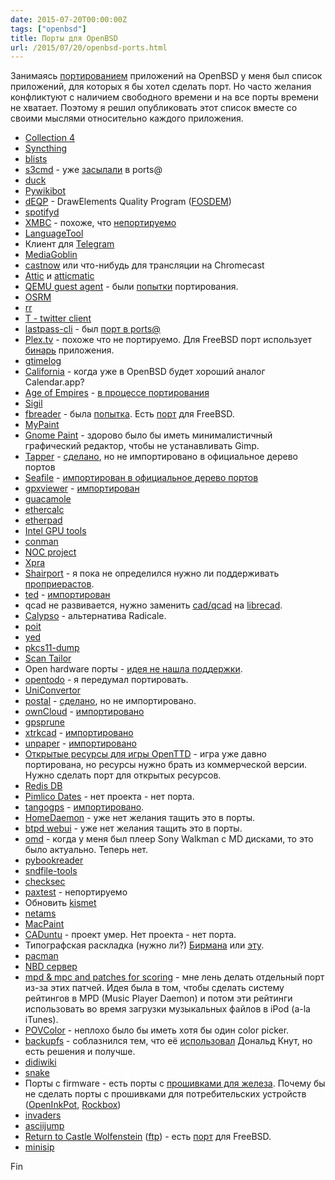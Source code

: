 ```yaml
---
date: 2015-07-20T00:00:00Z
tags: ["openbsd"]
title: Порты для OpenBSD
url: /2015/07/20/openbsd-ports.html
---
```


Занимаясь
[портированием](http://openports.se/search.php?stype=maintainer&so=estetus)
приложений на OpenBSD у меня был список приложений, для которых я бы хотел сделать порт.
Но часто желания конфликтуют с наличием свободного времени и на все порты времени не хватает.
Поэтому я решил опубликовать этот список вместе со своими мыслями относительно каждого приложения.


* [Collection 4](https://collectd.org/wiki/index.php/Collection_4)
* [Syncthing](https://github.com/syncthing/syncthing/)
* [blists](http://www.openwall.com/blists/)
* [s3cmd](http://s3tools.org/s3cmd) - уже [засылали](http://openbsd-archive.7691.n7.nabble.com/New-sysutils-s3cmd-td249277.html) в ports@
* [duck](https://duck.sh/)
* [Pywikibot](https://www.mediawiki.org/wiki/Manual:Pywikibot/ru)
* [dEQP](https://android.googlesource.com/platform/external/deqp/) - DrawElements Quality Program ([FOSDEM](https://archive.fosdem.org/2015/schedule/event/gl_testing/attachments/slides/670/export/events/attachments/gl_testing/slides/670/slides.pdf))
* [spotifyd](https://simonpersson.github.io/spotifyd/)
* [XMBC](http://kodi.tv/) - похоже, что [непортируемо](http://openbsd.7691.n7.nabble.com/xbmc-td246409.html)
* [LanguageTool](https://languagetool.org/)
* Клиент для [Telegram](https://github.com/vysheng/tg)
* [MediaGoblin](http://mediagoblin.readthedocs.org/en/v0.7.1/siteadmin/deploying.html)
* [castnow](https://github.com/xat/castnow) или что-нибудь для трансляции на Chromecast
* [Attic](https://attic-backup.org/) и [atticmatic](https://torsion.org/atticmatic/)
* [QEMU guest agent](http://wiki.qemu.org/Features/QAPI/GuestAgent) - были [попытки](http://comments.gmane.org/gmane.os.openbsd.ports/65642) портирования.
* [OSRM](http://project-osrm.org/)
* [rr](http://rr-project.org/)
* [T - twitter client](http://sferik.github.io/t/)
* [lastpass-cli](https://github.com/lastpass/lastpass-cli) - был [порт в ports@](http://openbsd-archive.7691.n7.nabble.com/NEW-security-lastpass-cli-td267355.html)
* [Plex.tv](https://plex.tv/) - похоже что не портируемо. Для FreeBSD порт использует [бинарь](http://www.freshports.org/multimedia/plexmediaserver/) приложения.
* [gtimelog](https://github.com/gtimelog/gtimelog)
* [California](https://wiki.gnome.org/Apps/California) - когда уже в OpenBSD будет хороший аналог Calendar.app?
* [Age of Empires](http://openage.sft.mx) - [в процессе портирования](https://github.com/jasperla/openbsd-wip/tree/master/games/openage)
* [Sigil](http://code.google.com/p/sigil/)
* [fbreader](https://fbreader.org/) - была [попытка](http://openbsd-archive.7691.n7.nabble.com/new-x11-fbreader-td139121.html). Есть [порт](https://svnweb.freebsd.org/ports/head/deskutils/fbreader/) для FreeBSD.
* [MyPaint](http://mypaint.intilinux.com/?page_id=9)
* [Gnome Paint](https://launchpad.net/gnome-paint) - здорово было бы иметь минималистичный графический редактор, чтобы не устанавливать Gimp.
* [Tapper](http://tapper.github.io/Tapper/) - [сделано](https://github.com/jasperla/openbsd-wip/tree/master/www), но не импортировано в официальное дерево портов
* [Seafile](https://www.seafile.com/en/home/) - [импортирован в официальное дерево портов](http://ports.su/net/seafile/seafile)
* [gpxviewer](http://blog.sarine.nl/gpx-viewer/) - [импортирован](http://ports.su/geo/gpx-viewer)
* [guacamole](http://guac-dev.org/doc/gug/installing-guacamole.html#building-guacamole-from-source)
* [ethercalc](https://ethercalc.org/)
* [etherpad](https://github.com/ether/pad)
* [Intel GPU tools](http://cgit.freedesktop.org/xorg/app/intel-gpu-tools/)
* [conman](https://code.google.com/p/conman/)
* [NOC project](http://kb.nocproject.org/display/SITE/NOC)
* [Xpra](http://xpra.org/)
* [Shairport](https://github.com/hendrikw82/shairport) - я пока не определился нужно ли поддерживать [проприерастов](https://www.apple.com/).
* [ted](http://www.nllgg.nl/Ted/) - [импортирован](http://ports.su/editors/ted)
* qcad не развивается, нужно заменить [cad/qcad](http://ports.su/cad/qcad) на [librecad](http://librecad.org/).
* [Calypso](http://keithp.com/blogs/calypso/) - альтернатива Radicale.
* [poit](http://yangman.ca/poit/)
* [yed](http://www.yworks.com/en/products_yed_about.html)
* [pkcs11-dump](http://sites.google.com/site/alonbarlev/pkcs11-utilities)
* [Scan Tailor](http://scantailor.sourceforge.net/)
* Open hardware порты - [идея не нашла поддержки](http://marc.info/?l=openbsd-misc&m=127995927812289&w=2).
* [opentodo](http://code.google.com/p/opentodo/) - я передумал портировать.
* [UniConvertor](http://www.sk1project.org/modules.php?name=Products&product=uniconvertor&op=download)
* [postal](http://doc.coker.com.au/projects/postal/) - [сделано](https://github.com/jasperla/openbsd-wip/tree/master/benchmarks/postal), но не импортировано.
* [ownCloud](http://owncloud.org/install/advanced/) - [импортировано](http://ports.su/www/owncloud)
* [gpsprune](http://activityworkshop.net/software/prune/)
* [xtrkcad](http://sourceforge.net/projects/xtrkcad-fork/) - [импортировано](http://ports.su/cad/xtrkcad)
* [unpaper](http://unpaper.berlios.de/) - [импортировано](http://ports.su/print/unpaper)
* [Открытые ресурсы для игры OpenTTD](http://bundles.openttdcoop.org/) - игра уже давно портирована, но ресурсы нужно брать из коммерческой версии. Нужно сделать порт для открытых ресурсов.
* [Redis DB](http://code.google.com/p/redis/)
* [Pimlico Dates](http://www.pimlico-project.org/dates.html) - нет проекта - нет порта.
* [tangogps](http://www.tangogps.org) - [импортировано](http://ports.su/geo/foxtrotgps).
* [HomeDaemon](http://www.denninger.net/homedaemon.htm) - уже нет желания тащить это в порты.
* [btpd webui](http://code.google.com/p/btpd-webui/) - уже нет желания тащить это в порты.
* [omd](http://www.sorted.org/~pete/Xmd/) - когда у меня был плеер Sony Walkman с MD дисками, то это было актуально. Теперь нет.
* [pybookreader](http://sourceforge.net/projects/pybookreader/)
* [sndfile-tools](http://www.mega-nerd.com/libsndfile/tools/#spectrogram)
* [checksec](http://www.trapkit.de/tools/checksec.html)
* [paxtest](http://pax.grsecurity.net/) - непортируемо
* Обновить [kismet](https://www.kismetwireless.net/)
* [netams](http://netams.com)
* [MacPaint](http://www.computerhistory.org/highlights/macpaint/)
* [CADuntu](http://www.caduntu.org/) - проект умер. Нет проекта - нет порта.
* Типографская раскладка (нужно ли?) [Бирмана](http://ilyabirman.ru/typography-layout/) или
[эту](http://sovety.blogspot.com/2010/09/typography-keyboard-layout-in-linux.html).
* [pacman](http://slaout.linux62.org/pacman/index.html)
* [NBD сервер](http://web.hexapodia.org/~adi/nbd/)
* [mpd & mpc and patches for scoring](http://mpd.wikia.com/wiki/Hack:mpc-mpd-score) - мне лень делать отдельный порт из-за этих патчей. Идея была в том, чтобы сделать систему рейтингов в MPD (Music Player Daemon) и потом эти рейтинги использовать во время загрузки музыкальных файлов в iPod (a-la iTunes).
* [POVColor](http://sourceforge.net/projects/povcolor/) - неплохо было бы иметь хотя бы один color picker.
* [backupfs](http://sourceforge.net/projects/backupfs/) - соблазнился тем, что её [использовал](http://www.informit.com/articles/article.aspx?p=1193856) Дональд Кнут, но есть решения и получше.
* [didiwiki](http://c2.com/cgi/wiki/wiki?DidiWiki)
* [snake](ftp://ftp.simtreas.ru/pub/my/snake.c.gz)
* Порты с firmware - есть порты с [прошивками для железа](http://ports.su/sysutils/firmware/). Почему бы не сделать порты с прошивками для потребительских устройств ([OpenInkPot](http://morgue.openinkpot.org/), [Rockbox](http://www.rockbox.org/))
* [invaders](http://sourceforge.net/projects/ninvaders)
* [asciijump](http://otak.k-k.pl/asciijump/gallery.php)
* [Return to Castle Wolfenstein](https://github.com/id-Software/RTCW-SP) ([ftp](ftp://ftp.idsoftware.com/idstuff/source/)) - есть [порт](https://www.freshports.org/games/rtcw-paks/) для FreeBSD.
* [minisip](http://freshmeat.net/projects/minisip/)

Fin
